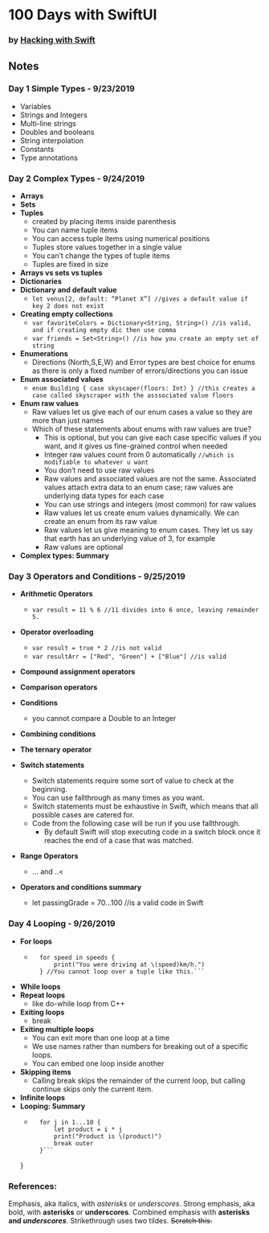 # 100 Days with SwiftUI
### by [Hacking with Swift](https://www.hackingwithswift.com/100/swiftui/3)

## Notes

### Day 1 __Simple Types__ - 9/23/2019
- Variables
- Strings and Integers
- Multi-line strings
- Doubles and booleans
- String interpolation
- Constants
- Type annotations

### Day 2 __Complex Types__ - 9/24/2019 
- __Arrays__
- __Sets__
- __Tuples__
    - created by placing items inside parenthesis
    - You can name tuple items
    - You can access tuple items using numerical positions
    - Tuples store values together in a single value
    - You can’t change the types of tuple items
    - Tuples are fixed in size
- __Arrays vs sets vs tuples__
- __Dictionaries__
- __Dictionary and default value__
    - ```let venus[2, default: “Planet X”] //gives a default value if key 2 does not exist```
- __Creating empty collections__
    - ```var favoriteColors = Dictionary<String, String>() //is valid, and if creating empty dic then use comma```
    - ```var friends = Set<String>() //is how you create an empty set of string```
- __Enumerations__
    - Directions (North,S,E,W) and Error types are best choice for enums as there is only a fixed number of errors/directions you can issue 
- __Enum associated values__
    - ```enum Building { case skyscaper(floors: Int) } //this creates a case called skyscraper with the asssociated value floors```
- __Enum raw values__
    - Raw values let us give each of our enum cases a value so they are more than just names
    - Which of these statements about enums with raw values are true?
        - This is optional, but you can give each case specific values if you want, and it gives us fine-grained control when needed
        - Integer raw values count from 0 automatically ```//which is modifiable to whatever u want```
        - You don’t need to use raw values
        - Raw values and associated values are not the same. Associated values attach extra data to an enum case; raw values are underlying data types for each case
        - You can use strings and integers (most common) for raw values
        - Raw values let us create enum values dynamically. We can create an enum from its raw value
        - Raw values let us give meaning to enum cases. They let us say that earth has an underlying value of 3, for example
        - Raw values are optional
- __Complex types: Summary__

### Day 3 __Operators and Conditions__ - 9/25/2019
- __Arithmetic Operators__
    - ```var result = 11 % 6 //11 divides into 6 once, leaving remainder 5.```

- __Operator overloading__
    - ```var result = true * 2 //is not valid```
    - ```var resultArr = ["Red", "Green"] + ["Blue"] //is valid ```
- __Compound assignment operators__
- __Comparison operators__
- __Conditions__
    - you cannot compare a Double to an Integer
- __Combining conditions__
- __The ternary operator__
- __Switch statements__
    - Switch statements require some sort of value to check at the beginning.
    - You can use fallthrough as many times as you want.
    - Switch statements must be exhaustive in Swift, which means that all possible cases are catered for.
    - Code from the following case will be run if you use fallthrough.
        - By default Swift will stop executing code in a switch block once it reaches the end of a case that was matched.
- __Range Operators__
    - ... and ..<
- __Operators and conditions summary__
    - let passingGrade = 70...100 //is a valid code in Swift
    
### Day 4 __Looping__ - 9/26/2019
- __For loops__
    - ```var speeds = (65, 58, 72)
        for speed in speeds {
            print("You were driving at \(speed)km/h.")
        } //You cannot loop over a tuple like this.```
- __While loops__
- __Repeat loops__
    - like do-while loop from C++
- __Exiting loops__
    - break
- __Exiting multiple loops__
    - You can exit more than one loop at a time
    - We use names rather than numbers for breaking out of a specific loops.
    - You can embed one loop inside another
- __Skipping items__
    - Calling break skips the remainder of the current loop, but calling continue skips only the current item.
- __Infinite loops__
- __Looping: Summary__
    - ```outer: for i in 1...10 { //example of naming and breaking from outer loop
        for j in 1...10 {
            let product = i * j
            print("Product is \(product)")
            break outer
        }```
    }


### References:
Emphasis, aka italics, with *asterisks* or _underscores_.
Strong emphasis, aka bold, with **asterisks** or __underscores__.
Combined emphasis with **asterisks and _underscores_**.
Strikethrough uses two tildes. ~~Scratch this.~~
